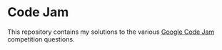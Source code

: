 # Code Jam
This repository contains my solutions to the various [Google Code Jam](https://codingcompetitions.withgoogle.com/codejam) competition questions.
